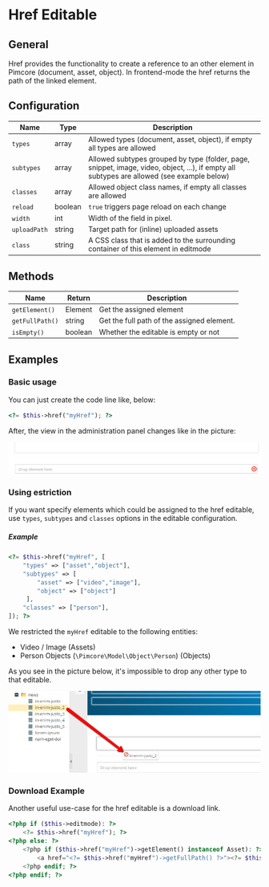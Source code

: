 # Href Editable

## General

Href provides the functionality to create a reference to an other element in Pimcore (document, asset, object).
In frontend-mode the href returns the path of the linked element.

## Configuration

| Name         | Type    | Description                                                                                                                                |
|--------------|---------|--------------------------------------------------------------------------------------------------------------------------------------------|
| `types`      | array   | Allowed types (document, asset, object), if empty all types are allowed                                                                    |
| `subtypes`   | array   | Allowed subtypes grouped by type (folder, page, snippet, image, video, object, ...), if empty all subtypes are allowed (see example below) |
| `classes`    | array   | Allowed object class names, if empty all classes are allowed                                                                               |
| `reload`     | boolean | `true` triggers page reload on each change                                                                                                 |
| `width`      | int     | Width of the field in pixel.                                                                                                               |
| `uploadPath` | string  | Target path for (inline) uploaded assets                                                                                                   |
| `class`      | string  | A CSS class that is added to the surrounding container of this element in editmode                                                         |

## Methods

| Name            | Return   | Description                                |
|-----------------|----------|--------------------------------------------|
| `getElement()`  | Element  | Get the assigned element                   |
| `getFullPath()` | string   | Get the full path of the assigned element. |
| `isEmpty()`     | boolean  | Whether the editable is empty or not       |

## Examples

### Basic usage

You can just create the code line like, below:

```php 
<?= $this->href("myHref"); ?>
```

After, the view in the administration panel changes like in the picture:

![Href editable preview in the administration panel](../../img/href_backend_preview.png)

### Using estriction

If you want specify elements which could be assigned to the href editable, use `types`, `subtypes` and `classes`
options in the editable configuration.

##### Example
 
```php
<?= $this->href("myHref", [
    "types" => ["asset","object"],
    "subtypes" => [
        "asset" => ["video","image"],
        "object" => ["object"]
     ],
    "classes" => ["person"],
]); ?>
```

We restricted the `myHref` editable to the following entities: 
* Video / Image (Assets) 
* Person Objects (`\Pimcore\Model\Object\Person`) (Objects) 
 
As you see in the picture below, it's impossible to drop any other type to that editable.

![Href restriction](../../img/href_restriction_in_backend.png)

### Download Example

Another useful use-case for the href editable is a download link. 

```php
<?php if ($this->editmode): ?>
    <?= $this->href("myHref"); ?>
<?php else: ?>
    <?php if ($this->href("myHref")->getElement() instanceof Asset): ?>
        <a href="<?= $this->href("myHref")->getFullPath() ?>"><?= $this->translate("Download") ?></a>
    <?php endif; ?>
<?php endif; ?>
```
